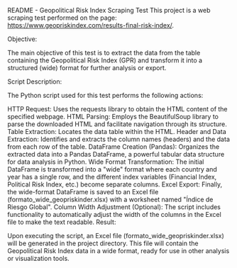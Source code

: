 README - Geopolitical Risk Index Scraping Test
This project is a web scraping test performed on the page: https://www.geopriskindex.com/results-final-risk-index/.

Objective:

The main objective of this test is to extract the data from the table containing the Geopolitical Risk Index (GPR) and transform it into a structured (wide) format for further analysis or export.

Script Description:

The Python script used for this test performs the following actions:

HTTP Request: Uses the requests library to obtain the HTML content of the specified webpage.
HTML Parsing: Employs the BeautifulSoup library to parse the downloaded HTML and facilitate navigation through its structure.
Table Extraction: Locates the data table within the HTML.
Header and Data Extraction: Identifies and extracts the column names (headers) and the data from each row of the table.
DataFrame Creation (Pandas): Organizes the extracted data into a Pandas DataFrame, a powerful tabular data structure for data analysis in Python.
Wide Format Transformation: The initial DataFrame is transformed into a "wide" format where each country and year has a single row, and the different index variables (Financial Index, Political Risk Index, etc.) become separate columns.
Excel Export: Finally, the wide-format DataFrame is saved to an Excel file (formato_wide_geopriskinder.xlsx) with a worksheet named "Índice de Riesgo Global".
Column Width Adjustment (Optional): The script includes functionality to automatically adjust the width of the columns in the Excel file to make the text readable.
Result:

Upon executing the script, an Excel file (formato_wide_geopriskinder.xlsx) will be generated in the project directory. This file will contain the Geopolitical Risk Index data in a wide format, ready for use in other analysis or visualization tools.
